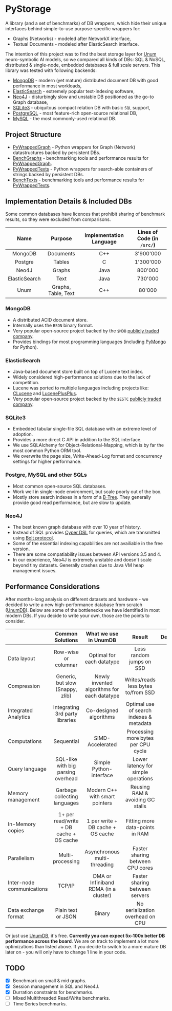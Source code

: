 # PyStorage

A library (and a set of benchmarks) of DB wrappers, which hide their unique interfaces behind simple-to-use purpose-specific wrappers for:

* Graphs (Networks) - modeled after NetworkX interface,
* Textual Documents - modeled after ElasticSearch interface.

The intention of this project was to find the best storage layer for [Unum](https://unum.xyz) neuro-symbolic AI models, so we compared all kinds of DBs: SQL & NoSQL, distributed & single-node, embedded databases & full scale servers. This library was tested with following backends: 

* [MongoDB](#mongodb) - modern (yet mature) distributed document DB with good performance in most workloads,
* [ElasticSearch](#elasticsearch) - extremely popular text-indexing software, 
* [Neo4J](#neo4j) - disturbingly slow and unstable DB positioned as the go-to Graph database, 
* [SQLite3](#sqlite3) - ubiquitous compact relation DB with basic `SQL` support, 
* [PostgreSQL](#postgresql) - most feature-rich open-source relational DB,
* [MySQL](#mysql) - the most commonly-used relational DB.

## Project Structure

* [PyWrappedGraph](PyWrappedGraph) - Python wrappers for Graph (Network) datastructures backed by persistent DBs.
* [BenchGraphs](BenchGraphs) - benchmarking tools and performance results for [PyWrappedGraph](PyWrappedGraph).
* [PyWrappedTexts](PyWrappedTexts) - Python wrappers for search-able containers of strings backed by persistent DBs.
* [BenchTexts](BenchTexts) - benchmarking tools and performance results for [PyWrappedTexts](PyWrappedTexts).

## Implementation Details & Included DBs

Some common databases have licences that prohibit sharing of benchmark results, so they were excluded from comparisons.

|     Name      |       Purpose       | Implementation Language | Lines of Code (in `/src/`) |
| :-----------: | :-----------------: | :---------------------: | :------------------------: |
|    MongoDB    |      Documents      |           C++           |         3'900'000          |
|    Postgre    |       Tables        |            C            |         1'300'000          |
|     Neo4J     |       Graphs        |          Java           |          800'000           |
| ElasticSearch |        Text         |          Java           |          730'000           |
|     Unum      | Graphs, Table, Text |           C++           |           80'000           |

### MongoDB

* A distributed ACID document store. 
* Internally uses the `BSON` binary format.
* Very popular open-source project backed by the `$MDB` [publicly traded company](https://finance.yahoo.com/quote/MDB).
* Provides bindings for most programming languages (including [PyMongo](https://pymongo.readthedocs.io) for Python).

### ElasticSearch

* Java-based document store built on top of Lucene text index.
* Widely considered high-performance solutions due to the lack of competition.
* Lucene was ported to multiple languages including projects like: [CLucene](http://clucene.sourceforge.net) and [LucenePlusPlus](https://github.com/luceneplusplus/LucenePlusPlus).
* Very popular open-source project backed by the `$ESTC` [publicly traded company](https://finance.yahoo.com/quote/ESTC).

### SQLite3

* Embedded tabular single-file SQL database with an extreme level of adoption.
* Provides a more direct C API in addition to the SQL interface. 
* We use SQLAlchemy for Object-Relational-Mapping, which is by far the most common Python ORM tool.
* We overwrite the page size, Write-Ahead-Log format and concurrency settings for higher performance.

### Postgre, MySQL and other SQLs

* Most common open-source SQL databases.
* Work well in single-node environment, but scale poorly out of the box.
* Mostly store search indexes in a form of a [B-Tree](https://ieftimov.com/post/postgresql-indexes-btree/). They generally provide good read performance, but are slow to update.

### Neo4J

* The best known graph database with over 10 year of history.
* Instead of SQL provides [Cyper DSL](https://neo4j.com/developer/cypher-query-language/) for queries, which are transmitted using [Bolt protocol](https://en.wikipedia.org/wiki/Bolt_(network_protocol)).
* Some of the essential indexing capabilities are not availiable in the free version.
* There are some compatiability issues between API versions 3.5 and 4.
* In our experience, Neo4J is extremely unstable and doesn't scale beyond tiny datasets. Generally crashes due to Java VM heap management issues.

## Performance Considerations

After months-long analysis on different datasets and hardware - we decided to write a new high-performance database from scratch ([UnumDB](https://unum.xyz/db)). Below are some of the bottlenecks we have identified in most modern DBs. If you decide to write your own, those are the points to consider. 

|                           |            Common Solutions             |            What we use in UnumDB            |                **Result**                | Device |
| :------------------------ | :-------------------------------------: | :-----------------------------------------: | :--------------------------------------: | :----: |
| Data layout               |          Row-wise or columnar           |          Optimal for each datatype          |         Less random jumps on SSD         |   💾    |
| Compression               |    Generic, but slow (Snappy, zlib)     | Newly invented algorithms for each datatype |   Writes/reads less bytes to/from SSD    |   💾    |
| Integrated Analytics      |     Integrating 3rd party libraries     |           Co-designed algorithms            | Optimal use of search indexes & metadata |   🧠    |
| Computations              |               Sequential                |              SIMD-Accelerated               |   Processing more bytes per CPU cycle    |   🧠    |
| Query language            |   SQL-like with big parsing overhead    |           Simple Python-interface           |   Lower latency for simple operations    |   🧠    |
| Memory management         |      Garbage collecting languages       |       Modern C++ with smart pointers        |     Reusing RAM & avoiding GC stalls     |   🐏    |
| In-Memory copies          | 1+ per read/write + DB cache + OS cache |      1 per write + DB cache + OS cache      |     Fitting more data-points in RAM      |   🐏    |
| Parallelism               |            Multi-processing             |        Asynchronous multi-threading         |     Faster sharing between CPU cores     |   🧠    |
| Inter-node communications |                 TCP/IP                  |    DMA or Infiniband RDMA (in a cluster)    |      Faster sharing between servers      |   📡    |
| Data exchange format      |           Plain text or JSON            |                   Binary                    |     No serialization overhead on CPU     |   🧠    |

Or just use [UnumDB](https://unum.xyz/db), it's free. **Currently you can expect 5x-100x better DB performance across the board**. We are on track to implement a lot more optimizations than listed above. If you decide to switch to a more mature DB later on - you will only have to change 1 line in your code.

## TODO

* [x] Benchmark on small & mid graphs.
* [x] Session management in SQL and Neo4J.
* [x] Durration constraints for benchmarks.
* [ ] Mixed Multithreaded Read/Write benchmarks.
* [ ] Time Series benchmarks.
